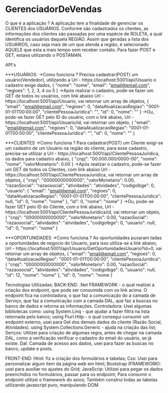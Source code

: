# GerenciadorDeVendas
O que é a aplicação ? A aplicação tem a finalidade de gerenciar os CLIENTES dos USUÁRIOS. Conforme são cadastrados os clientes, as informações dos clientes são passadas por uma espécie de ROLETA, a qual identifica os usuários daquela REGIÃO. Assim que geradas a lista dos USUARIOS, caso seja mais de um que atenda a região, é selecionado AQUELE que esta a mais tempo sem receber contato.
Para fazer POST e GET, estava utilizando o POSTAMAN.

API's

***USUÁRIOS:
->Como funciona ? Precisa cadastrar(POST) um usuário(Vendedor), utilizando a 
Url - https://localhost:5001/api/Usuario o cadastro exige dados,
{
    "nome": "nome",
    "email": "email@email.com",
    "regioes": 1, 2, 3, 4 ou 5
}
->Após realizar o cadastro, pode-se fazer um GET de todos os usuários, com link abaixo
Url - https://localhost:5001/api/Usuario, vai retornar um array de objetos,
{
     "email": "email@email.com",
     "regioes": 0,
     "dataAtualizacaoRegiao": "0001-01-01T00:00:00",
     "clientePessoaJuridica": "",
     "id": 0,
     "nome": ""
}
->Ou, pode-se fazer GET pelo ID do usuário, com o link abaixo,
Url - https://localhost:5001/api/Usuario/id, vai retornar um objeto,
{
     "email": "email@email.com",
     "regioes": 0,
     "dataAtualizacaoRegiao": "0001-01-01T00:00:00",
     "clientePessoaJuridica": "",
     "id": 0,
     "nome": ""
}

***CLIENTES
->Como funciona ? Para cadastrar(POST) um Cliente exigi-se um cadastro de um Usuário na região do cliente, para esse cadastro, precisa-se utilizar a 
Url - https://localhost:5001/api/ClientePessoaJuridica, os dados para cadastro abaixo,
{
    "cnpj": "00.000.000/0000-00",
    "nome": "nome",
    "valorMonetario": 0.00
}
->Após realizar o cadastro, pode-se fazer um GET de todos os Clientes, com link abaixo
Url - https://localhost:5001/api/ClientePessoaJuridica, vai retornar um array de objetos,
{
        "cnpj": "00000000000000",
        "valorMonetario": 0.00,
        "razaoSocial": "razaosocial",
        "atividades": "atividades",
        "codigoIbge": 0,
        "usuario": {
            "email": "email@email.com",
            "regioes": 0,
            "dataAtualizacaoRegiao": "0001-01-01T00:00:00",
            "clientePessoaJuridica": null,
            "id": 0,
            "nome": "nome"
        },
        "id": 0,
        "nome": "nome"
}
->Ou, pode-se fazer GET pelo ID do Cliente, com o link abaixo,
Url - https://localhost:5001/api/ClientePessoaJuridica/id, vai retornar um objeto,
{
    "cnpj": "00000000000000",
    "valorMonetario": 0.00,
    "razaoSocial": "razaosocial",
    "atividades": "atividades",
    "codigoIbge": 0,
    "usuario": null,
    "id": 0,
    "nome": "nome"
}

***OPORTUNIDADES
->Como funciona ? As oportunidades puxaram tadas a oportunidades de negocio do Usuario, para isso utiliza-se a link abaixo,
Url - https://localhost:5001/api/Usuario/GetOportunidadesUsuario?id=0, vai retornar um array de objetos,
{
        "email": "email@email.com",
        "regioes": 0,
        "dataAtualizacaoRegiao": "0001-01-01T00:00:00",
        "clientePessoaJuridica": {
            "cnpj": "00000000000000",
            "valorMonetario": 0.00,
            "razaoSocial": "razaosocial",
            "atividades": "atividades",
            "codigoIbge": 0,
            "usuario": null,
            "id": 12,
            "nome": "nome"
        },
        "id": 0,
        "nome": "nome
}

Tecnologias Utilizadas:
BACK-END:
.Net FRAMEWORK - o qual realizei a criação dos endpoint, que pode ser consumida com os link acima. O endpoint fica na controladora, o que faz a comunicação do a camada de Serviço, que faz a comunicação com a camada DAL, que faz a buscas no banco de dados e retorna as informações.
Controladora:
Usei algumas bibliotecas como: 
using System.Linq - que ajudar a fazer filtra na lista retornada pelo banco;
using Flurl.Http - o qual consegui consumir um endpoint externo, usei para Get dos demais dados do cliente (Razão Social, Atividades).
using System.Collections.Generic - ajuda na criação das list;
Seriços: Utilizei para criação de algumas regra, antes de chegar na camada DAL, como a verificação verificar o cadastro do email do usuário, se já existe.
Dal: Camada de acesso aos dados, usei para fazer as buscas no banco, update e posts.

FRONT-END:
Html: fiz a criação dos formulários e tabelas;
Css: Usei para personalizar algum item da página web em html;
Bootstrap (FRAMEWORK): usei para auxiliar no ajustes do Grid;
JavaScrip: 
Utilizei para pegar os dados preenchidos no formulários, passar para os endpoint;
Para consumir o endpoint utilizei o framework do axios;
Também construi todas as tabelas utilizando javascript puro, manipulando DOM.


